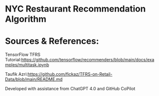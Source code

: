 # NYC Restaurant Recommendation Algorithm

# Sources & References: 
TensorFlow TFRS Tutorial:https://github.com/tensorflow/recommenders/blob/main/docs/examples/multitask.ipynb

Taufik Azri:https://github.com/fickaz/TFRS-on-Retail-Data/blob/main/README.md

Developed with assistance from ChatGPT 4.0 and GitHub CoPilot
